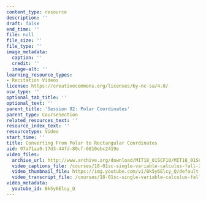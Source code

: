 ```yaml
---
content_type: resource
description: ''
draft: false
end_time: ''
file: null
file_size: ''
file_type: ''
image_metadata:
  caption: ''
  credit: ''
  image-alt: ''
learning_resource_types:
- Recitation Videos
license: https://creativecommons.org/licenses/by-nc-sa/4.0/
ocw_type: ''
optional_tab_title: ''
optional_text: ''
parent_title: 'Session 82: Polar Coordinates'
parent_type: CourseSection
related_resources_text: ''
resource_index_text: ''
resourcetype: Video
start_time: ''
title: Converting From Polar to Rectangular Coordinates
uid: 97a71aa9-17d3-44fd-80cf-6810ebc2419e
video_files:
  archive_url: http://www.archive.org/download/MIT18_01SCF10/MIT18_01SCF10Rec_61_300k.mp4
  video_captions_file: /courses/18-01sc-single-variable-calculus-fall-2010/f4e79fbea54054cab9f0886cebeea55f_Bk5y6Elcy_Q.vtt
  video_thumbnail_file: https://img.youtube.com/vi/Bk5y6Elcy_Q/default.jpg
  video_transcript_file: /courses/18-01sc-single-variable-calculus-fall-2010/0d16d7da8e72e96aade35bce946d758a_Bk5y6Elcy_Q.pdf
video_metadata:
  youtube_id: Bk5y6Elcy_Q
---
```


